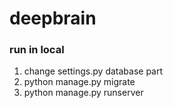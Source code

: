 # deepbrain
### run in local
1. change settings.py database part
2. python manage.py migrate
3. python manage.py runserver
